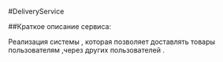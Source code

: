 #DeliveryService 

##Краткое описание сервиса:

Реализация системы , которая позволяет доставлять товары пользователям ,через других пользователей .
